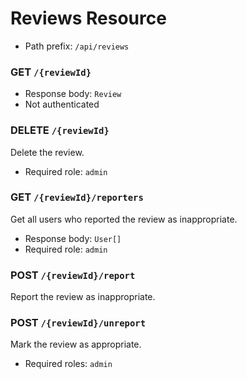 # Reviews Resource
- Path prefix: `/api/reviews`

### GET `/{reviewId}`
- Response body: `Review`
- Not authenticated

### DELETE `/{reviewId}`
Delete the review.
- Required role: `admin`

### GET `/{reviewId}/reporters`
Get all users who reported the review as inappropriate.
- Response body: `User[]`
- Required role: `admin`

### POST `/{reviewId}/report`
Report the review as inappropriate.

### POST `/{reviewId}/unreport`
Mark the review as appropriate.
- Required roles: `admin`
